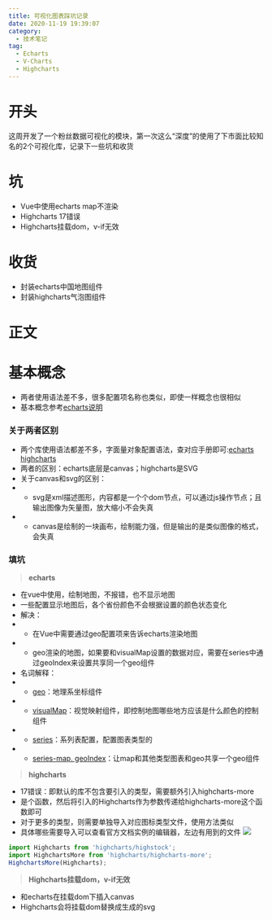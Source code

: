 ```yaml
---
title: 可视化图表踩坑记录
date: 2020-11-19 19:39:07
category:
  - 技术笔记
tag:
  - Echarts
  - V-Charts
  - Highcharts
---
```


# 开头

这周开发了一个粉丝数据可视化的模块，第一次这么“深度”的使用了下市面比较知名的2个可视化库，记录下一些坑和收货

<!-- more -->

# 坑

- Vue中使用echarts map不渲染
- Highcharts 17错误
- Highcharts挂载dom，v-if无效

# 收货

- 封装echarts中国地图组件
- 封装highcharts气泡图组件

# 正文

# 基本概念
- 两者使用语法差不多，很多配置项名称也类似，即使一样概念也很相似
- 基本概念参考[echarts说明](https://echarts.apache.org/zh/tutorial.html#ECharts%20%E5%9F%BA%E7%A1%80%E6%A6%82%E5%BF%B5%E6%A6%82%E8%A7%88)

### 关于两者区别

- 两个库使用语法都差不多，字面量对象配置语法，查对应手册即可:[echarts](https://echarts.apache.org/zh/option.html#title)  [highcharts](https://api.highcharts.com.cn/highcharts)
- 两者的区别：echarts底层是canvas；highcharts是SVG
- 关于canvas和svg的区别：
- - svg是xml描述图形，内容都是一个个dom节点，可以通过js操作节点；且输出图像为矢量图，放大缩小不会失真
- - canvas是绘制的一块画布，绘制能力强，但是输出的是类似图像的格式，会失真

### 填坑

> **echarts**
- 在vue中使用，绘制地图，不报错，也不显示地图
- 一些配置显示地图后，各个省份颜色不会根据设置的颜色状态变化
- 解决：
- - 在Vue中需要通过geo配置项来告诉echarts渲染地图
- - geo渲染的地图，如果要和visualMap设置的数据对应，需要在series中通过geoIndex来设置共享同一个geo组件
- 名词解释：
- - [geo](https://echarts.apache.org/zh/option.html#geo)：地理系坐标组件
- - [visualMap](https://echarts.apache.org/zh/option.html#visualMap)：视觉映射组件，即控制地图哪些地方应该是什么颜色的控制组件
- - [series](https://echarts.apache.org/zh/option.html#series)：系列表配置，配置图表类型的
- - [series-map. geoIndex](https://echarts.apache.org/zh/option.html#series-map.geoIndex)：让map和其他类型图表和geo共享一个geo组件

> **highcharts**
- 17错误：即默认的库不包含要引入的类型，需要额外引入highcharts-more
- 是个函数，然后将引入的Highcharts作为参数传递给highcharts-more这个函数即可
- 对于更多的类型，则需要单独导入对应图标类型文件，使用方法类似
- 具体哪些需要导入可以查看官方文档实例的编辑器，左边有用到的文件 ![](https://img.shuaxinjs.cn/微信截图_20201119213002.png)

```js
import Highcharts from 'highcharts/highstock';
import HighchartsMore from 'highcharts/highcharts-more';
HighchartsMore(Highcharts);
```

> **Highcharts挂载dom，v-if无效**
- 和echarts在挂载dom下插入canvas
- Highcharts会将挂载dom替换成生成的svg
